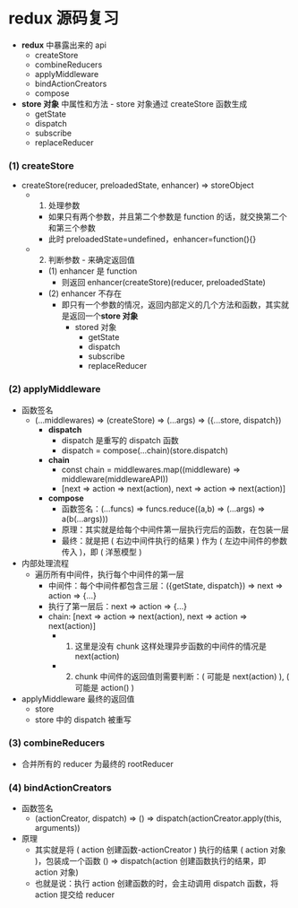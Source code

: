 # redux 源码复习

- **redux** 中暴露出来的 api
  - createStore
  - combineReducers
  - applyMiddleware
  - bindActionCreators
  - compose
- **store 对象** 中属性和方法 - store 对象通过 createStore 函数生成
  - getState
  - dispatch
  - subscribe
  - replaceReducer

### (1) createStore

- createStore(reducer, preloadedState, enhancer) => storeObject
  - 1. 处理参数
    - 如果只有两个参数，并且第二个参数是 function 的话，就交换第二个和第三个参数
    - 此时 preloadedState=undefined，enhancer=function(){}
  - 2. 判断参数 - 来确定返回值
    - (1) enhancer 是 function
      - 则返回 enhancer(createStore)(reducer, preloadedState)
    - (2) enhancer 不存在
      - 即只有一个参数的情况，返回内部定义的几个方法和函数，其实就是返回一个**store 对象**
        - stored 对象
          - getState
          - dispatch
          - subscribe
          - replaceReducer

### (2) applyMiddleware

- 函数签名
  - (...middlewares) => (createStore) => (...args) => ({...store, dispatch})
    - **dispatch**
      - dispatch 是重写的 dispatch 函数
      - dispatch = compose(...chain)(store.dispatch)
    - **chain**
      - const chain = middlewares.map((middleware) => middleware(middlewareAPI))
      - [next => action => next(action), next => action => next(action)]
    - **compose**
      - 函数签名：(...funcs) => funcs.reduce((a,b) => (...args) => a(b(...args)))
      - 原理：其实就是给每个中间件第一层执行完后的函数，在包装一层
      - 最终：就是把 ( 右边中间件执行的结果 ) 作为 ( 左边中间件的参数传入 )，即 ( 洋葱模型 )
- 内部处理流程
  - 遍历所有中间件，执行每个中间件的第一层
    - 中间件：每个中间件都包含三层：({getState, dispatch}) => next => action => {...}
    - 执行了第一层后：next => action => {...}
    - chain: [next => action => next(action), next => action => next(action)]
      - 1. 这里是没有 chunk 这样处理异步函数的中间件的情况是 next(action)
      - 2. chunk 中间件的返回值则需要判断：( 可能是 next(action) ), ( 可能是 action() )
- applyMiddleware 最终的返回值
  - store
  - store 中的 dispatch 被重写

### (3) combineReducers

- 合并所有的 reducer 为最终的 rootReducer

### (4) bindActionCreators

- 函数签名
  - (actionCreator, dispatch) => () => dispatch(actionCreator.apply(this, arguments))
- 原理
  - 其实就是将 ( action 创建函数-actionCreator ) 执行的结果 ( action 对象 )，包装成一个函数 () => dispatch(action 创建函数执行的结果，即 action 对象)
  - 也就是说：执行 action 创建函数的时，会主动调用 dispatch 函数，将 action 提交给 reducer
